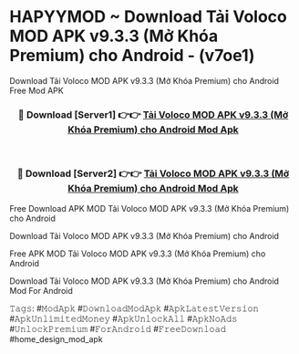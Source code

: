 # HAPYYMOD ~ Download Tải Voloco MOD APK v9.3.3 (Mở Khóa Premium) cho Android - (v7oe1)
Download Tải Voloco MOD APK v9.3.3 (Mở Khóa Premium) cho Android Free Mod APK

<div align="center">
<h3>🔴 Download [Server1] 👉👉 <a href="https://apk-comot.site?title=Tải_Voloco_MOD_APK_v9.3.3_(Mở_Khóa_Premium)_cho_Android">Tải Voloco MOD APK v9.3.3 (Mở Khóa Premium) cho Android Mod Apk</a></h3><br>

<h3>🔴 Download [Server2] 👉👉 <a href="https://apk-comot.site?title=Tải_Voloco_MOD_APK_v9.3.3_(Mở_Khóa_Premium)_cho_Android">Tải Voloco MOD APK v9.3.3 (Mở Khóa Premium) cho Android Mod Apk</a></h3>
</div>


Free Download APK MOD Tải Voloco MOD APK v9.3.3 (Mở Khóa Premium) cho Android

Download Tải Voloco MOD APK v9.3.3 (Mở Khóa Premium) cho Android 

Free APK MOD Tải Voloco MOD APK v9.3.3 (Mở Khóa Premium) cho Android 

Download Tải Voloco MOD APK v9.3.3 (Mở Khóa Premium) cho Android Mod For Android

𝚃𝚊𝚐𝚜: #𝙼𝚘𝚍𝙰𝚙𝚔 #𝙳𝚘𝚠𝚗𝚕𝚘𝚊𝚍𝙼𝚘𝚍𝙰𝚙𝚔 #𝙰𝚙𝚔𝙻𝚊𝚝𝚎𝚜𝚝𝚅𝚎𝚛𝚜𝚒𝚘𝚗 #𝙰𝚙𝚔𝚄𝚗𝚕𝚒𝚖𝚒𝚝𝚎𝚍𝙼𝚘𝚗𝚎𝚢 #𝙰𝚙𝚔𝚄𝚗𝚕𝚘𝚌𝚔𝙰𝚕𝚕 #𝙰𝚙𝚔𝙽𝚘𝙰𝚍𝚜 #𝚄𝚗𝚕𝚘𝚌𝚔𝙿𝚛𝚎𝚖𝚒𝚞𝚖 #𝙵𝚘𝚛𝙰𝚗𝚍𝚛𝚘𝚒𝚍 #𝙵𝚛𝚎𝚎𝙳𝚘𝚠𝚗𝚕𝚘𝚊𝚍 #home_design_mod_apk